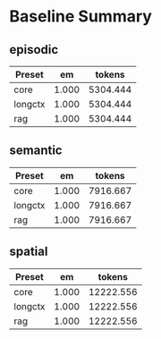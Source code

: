 # Baseline Summary

## episodic
| Preset | em | tokens |
|---|---|---|
| core | 1.000 | 5304.444 |
| longctx | 1.000 | 5304.444 |
| rag | 1.000 | 5304.444 |

## semantic
| Preset | em | tokens |
|---|---|---|
| core | 1.000 | 7916.667 |
| longctx | 1.000 | 7916.667 |
| rag | 1.000 | 7916.667 |

## spatial
| Preset | em | tokens |
|---|---|---|
| core | 1.000 | 12222.556 |
| longctx | 1.000 | 12222.556 |
| rag | 1.000 | 12222.556 |
